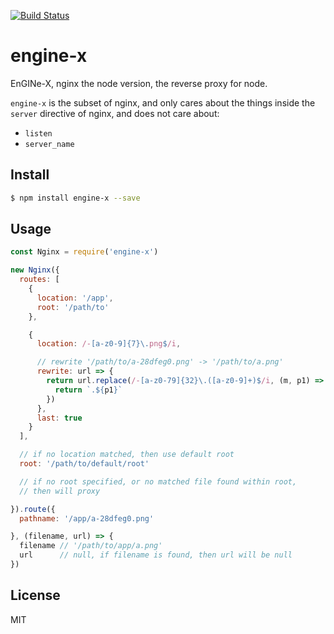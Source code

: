 [![Build Status](https://travis-ci.org/kaelzhang/node-engine-x.svg?branch=master)](https://travis-ci.org/kaelzhang/node-engine-x)
<!-- optional appveyor tst
[![Windows Build Status](https://ci.appveyor.com/api/projects/status/github/kaelzhang/node-engine-x?branch=master&svg=true)](https://ci.appveyor.com/project/kaelzhang/node-engine-x)
-->
<!-- optional npm version
[![NPM version](https://badge.fury.io/js/engine-x.svg)](http://badge.fury.io/js/engine-x)
-->
<!-- optional npm downloads
[![npm module downloads per month](http://img.shields.io/npm/dm/engine-x.svg)](https://www.npmjs.org/package/engine-x)
-->
<!-- optional dependency status
[![Dependency Status](https://david-dm.org/kaelzhang/node-engine-x.svg)](https://david-dm.org/kaelzhang/node-engine-x)
-->

# engine-x

EnGINe-X, nginx the node version, the reverse proxy for node.

`engine-x` is the subset of nginx, and only cares about the things inside the `server` directive of nginx, and does not care about:

- `listen`
- `server_name`

## Install

```sh
$ npm install engine-x --save
```

## Usage

```js
const Nginx = require('engine-x')

new Nginx({
  routes: [
    {
      location: '/app',
      root: '/path/to'
    },

    {
      location: /-[a-z0-9]{7}\.png$/i,

      // rewrite '/path/to/a-28dfeg0.png' -> '/path/to/a.png'
      rewrite: url => {
        return url.replace(/-[a-z0-79]{32}\.([a-z0-9]+)$/i, (m, p1) => {
          return `.${p1}`
        })
      },
      last: true
    }
  ],

  // if no location matched, then use default root
  root: '/path/to/default/root'

  // if no root specified, or no matched file found within root,
  // then will proxy

}).route({
  pathname: '/app/a-28dfeg0.png'

}, (filename, url) => {
  filename // '/path/to/app/a.png'
  url      // null, if filename is found, then url will be null
})
```

## License

MIT
